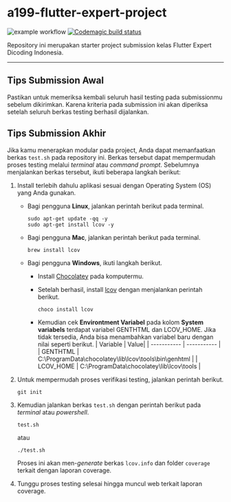 # a199-flutter-expert-project

![example workflow](https://github.com/hamamulfz/my-watch-list/actions/workflows/main.yml/badge.svg)
[![Codemagic build status](https://api.codemagic.io/apps/63c804937fb3dedd168200d4/63c804937fb3dedd168200d3/status_badge.svg)](https://codemagic.io/apps/63c804937fb3dedd168200d4/63c804937fb3dedd168200d3/latest_build)

Repository ini merupakan starter project submission kelas Flutter Expert Dicoding Indonesia.

---

## Tips Submission Awal

Pastikan untuk memeriksa kembali seluruh hasil testing pada submissionmu sebelum dikirimkan. Karena kriteria pada submission ini akan diperiksa setelah seluruh berkas testing berhasil dijalankan.

## Tips Submission Akhir

Jika kamu menerapkan modular pada project, Anda dapat memanfaatkan berkas `test.sh` pada repository ini. Berkas tersebut dapat mempermudah proses testing melalui *terminal* atau *command prompt*. Sebelumnya menjalankan berkas tersebut, ikuti beberapa langkah berikut:

1. Install terlebih dahulu aplikasi sesuai dengan Operating System (OS) yang Anda gunakan.
    - Bagi pengguna **Linux**, jalankan perintah berikut pada terminal.

        ```
        sudo apt-get update -qq -y
        sudo apt-get install lcov -y
        ```

    - Bagi pengguna **Mac**, jalankan perintah berikut pada terminal.
        ```
        brew install lcov
        ```

    - Bagi pengguna **Windows**, ikuti langkah berikut.
        - Install [Chocolatey](https://chocolatey.org/install) pada komputermu.
        - Setelah berhasil, install [lcov](https://community.chocolatey.org/packages/lcov) dengan menjalankan perintah berikut.

            ```
            choco install lcov
            ```

        - Kemudian cek **Environtment Variabel** pada kolom **System variabels** terdapat variabel GENTHTML dan LCOV_HOME. Jika tidak tersedia, Anda bisa menambahkan variabel baru dengan nilai seperti berikut.
            | Variable | Value|
            | ----------- | ----------- |
            | GENTHTML | C:\ProgramData\chocolatey\lib\lcov\tools\bin\genhtml |
            | LCOV_HOME | C:\ProgramData\chocolatey\lib\lcov\tools |

2. Untuk mempermudah proses verifikasi testing, jalankan perintah berikut.

    ```
    git init
    ```

3. Kemudian jalankan berkas `test.sh` dengan perintah berikut pada *terminal* atau *powershell*.

    ```
    test.sh
    ```
    atau
    ```
    ./test.sh
    ```
    Proses ini akan men-*generate* berkas `lcov.info` dan folder `coverage` terkait dengan laporan coverage.
4. Tunggu proses testing selesai hingga muncul web terkait laporan coverage.


